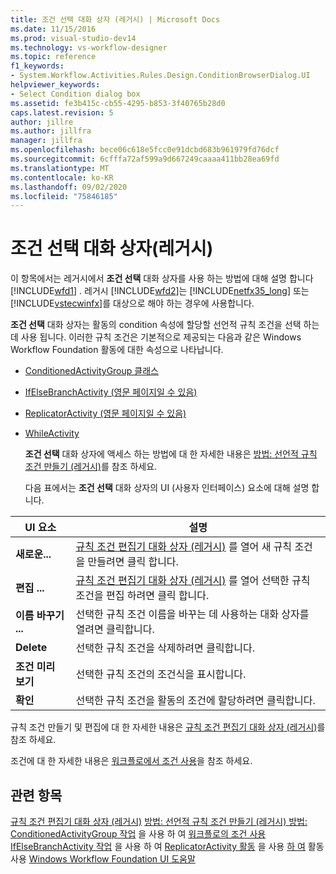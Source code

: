 ```yaml
---
title: 조건 선택 대화 상자 (레거시) | Microsoft Docs
ms.date: 11/15/2016
ms.prod: visual-studio-dev14
ms.technology: vs-workflow-designer
ms.topic: reference
f1_keywords:
- System.Workflow.Activities.Rules.Design.ConditionBrowserDialog.UI
helpviewer_keywords:
- Select Condition dialog box
ms.assetid: fe3b415c-cb55-4295-b853-3f40765b28d0
caps.latest.revision: 5
author: jillre
ms.author: jillfra
manager: jillfra
ms.openlocfilehash: bece06c618e5fcc0e91dcbd683b961979fd76dcf
ms.sourcegitcommit: 6cfffa72af599a9d667249caaaa411bb28ea69fd
ms.translationtype: MT
ms.contentlocale: ko-KR
ms.lasthandoff: 09/02/2020
ms.locfileid: "75846185"
---
```

# <a name="select-condition-dialog-box-legacy"></a>조건 선택 대화 상자(레거시)
이 항목에서는 레거시에서 **조건 선택** 대화 상자를 사용 하는 방법에 대해 설명 합니다 [!INCLUDE[wfd1](../includes/wfd1-md.md)] . 레거시 [!INCLUDE[wfd2](../includes/wfd2-md.md)]는 [!INCLUDE[netfx35_long](../includes/netfx35-long-md.md)] 또는 [!INCLUDE[vstecwinfx](../includes/vstecwinfx-md.md)]를 대상으로 해야 하는 경우에 사용합니다.

 **조건 선택** 대화 상자는 활동의 condition 속성에 할당할 선언적 규칙 조건을 선택 하는 데 사용 됩니다. 이러한 규칙 조건은 기본적으로 제공되는 다음과 같은 Windows Workflow Foundation 활동에 대한 속성으로 나타납니다.

- [ConditionedActivityGroup 클래스](https://msdn2.microsoft.com/library/system.workflow.activities.conditionedactivitygroup.aspx)

- [IfElseBranchActivity (영문 페이지일 수 있음)](https://msdn2.microsoft.com/library/system.workflow.activities.ifelsebranchactivity.aspx)

- [ReplicatorActivity (영문 페이지일 수 있음)](https://msdn2.microsoft.com/library/system.workflow.activities.replicatoractivity.aspx)

- [WhileActivity](https://msdn2.microsoft.com/library/system.workflow.activities.whileactivity.aspx)

  **조건 선택** 대화 상자에 액세스 하는 방법에 대 한 자세한 내용은 [방법: 선언적 규칙 조건 만들기 (레거시)](../workflow-designer/how-to-create-a-declarative-rule-condition-legacy.md)를 참조 하세요.

  다음 표에서는 **조건 선택** 대화 상자의 UI (사용자 인터페이스) 요소에 대해 설명 합니다.

|UI 요소|설명|
|----------------|-----------------|
|**새로운...**|[규칙 조건 편집기 대화 상자 (레거시)](../workflow-designer/rule-condition-editor-dialog-box-legacy.md) 를 열어 새 규칙 조건을 만들려면 클릭 합니다.|
|**편집 ...**|[규칙 조건 편집기 대화 상자 (레거시)](../workflow-designer/rule-condition-editor-dialog-box-legacy.md) 를 열어 선택한 규칙 조건을 편집 하려면 클릭 합니다.|
|**이름 바꾸기 ...**|선택한 규칙 조건 이름을 바꾸는 데 사용하는 대화 상자를 열려면 클릭합니다.|
|**Delete**|선택한 규칙 조건을 삭제하려면 클릭합니다.|
|**조건 미리 보기**|선택한 규칙 조건의 조건식을 표시합니다.|
|**확인**|선택한 규칙 조건을 활동의 조건에 할당하려면 클릭합니다.|

 규칙 조건 만들기 및 편집에 대 한 자세한 내용은 [규칙 조건 편집기 대화 상자 (레거시)](../workflow-designer/rule-condition-editor-dialog-box-legacy.md)를 참조 하세요.

 조건에 대 한 자세한 내용은 [워크플로에서 조건 사용](https://msdn2.microsoft.com/library/bb628447.aspx)을 참조 하세요.

## <a name="see-also"></a>관련 항목
 [규칙 조건 편집기 대화 상자 (레거시)](../workflow-designer/rule-condition-editor-dialog-box-legacy.md) [방법: 선언적 규칙 조건 만들기 (레거시) 방법:](../workflow-designer/how-to-create-a-declarative-rule-condition-legacy.md) [ConditionedActivityGroup 작업](https://msdn2.microsoft.com/library/bb675237.aspx) 을 사용 하 여 [워크플로의 조건 사용](https://msdn2.microsoft.com/library/bb628447.aspx) [IfElseBranchActivity 작업](https://msdn2.microsoft.com/library/bb628465.aspx) 을 사용 하 여 [ReplicatorActivity 활동](https://msdn2.microsoft.com/library/bb628544.aspx) 을 사용 [하 여](https://msdn2.microsoft.com/library/bb628552.aspx) 활동 사용 [Windows Workflow Foundation UI 도움말](../workflow-designer/legacy-designer-for-windows-workflow-foundation-ui-help.md)
